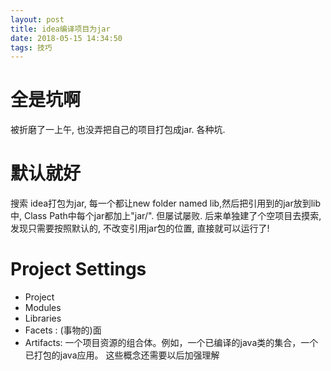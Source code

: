```yaml
---
layout: post
title: idea编译项目为jar
date: 2018-05-15 14:34:50
tags: 技巧
---
```

# 全是坑啊
被折磨了一上午, 也没弄把自己的项目打包成jar. 各种坑.
# 默认就好
搜索 idea打包为jar, 每一个都让new folder named lib,然后把引用到的jar放到lib中, Class Path中每个jar都加上"jar/". 但屡试屡败.
后来单独建了个空项目去摸索,发现只需要按照默认的, 不改变引用jar包的位置, 直接就可以运行了!
# Project Settings
* Project
* Modules
* Libraries
* Facets : (事物的)面
* Artifacts: 一个项目资源的组合体。例如，一个已编译的java类的集合，一个已打包的java应用。
这些概念还需要以后加强理解
